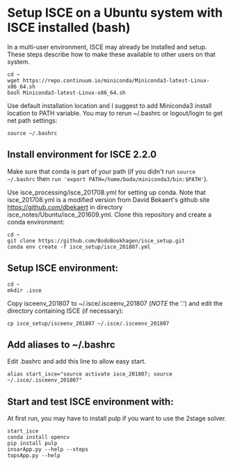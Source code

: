 # Setup ISCE on a Ubuntu system with ISCE installed (bash)
In a multi-user environment, ISCE may already be installed and setup. These steps describe how to make these available to other users on that system.
```
cd ~
wget https://repo.continuum.io/miniconda/Miniconda3-latest-Linux-x86_64.sh
bash Miniconda3-latest-Linux-x86_64.sh
```
Use default installation location and I suggest to add Miniconda3 install location to PATH variable. You may to rerun ~/.bashrc or logout/login to get net path settings:

```
source ~/.bashrc
```

## Install environment for ISCE 2.2.0
Make sure that conda is part of your path (if you didn't run `source ~/.bashrc` then `run 'export PATH=/home/bodo/miniconda3/bin:$PATH'`).

Use isce_processing/isce_201708.yml for setting up conda. Note that isce_201708.yml is a modified version from David Bekaert's github site https://github.com/dbekaert in directory isce_notes/Ubuntu/isce_201609.yml. Clone this repository and create a conda environment:
```
cd ~
git clone https://github.com/BodoBookhagen/isce_setup.git
conda env create -f isce_setup/isce_201807.yml
```


## Setup ISCE environment:
```
cd ~
mkdir .isce
```

Copy isceenv_201807 to ~/.isce/.isceenv_201807 (*NOTE* the '.') and edit the directory containing ISCE (if necessary):
```
cp isce_setup/isceenv_201807 ~/.isce/.isceenv_201807
```


## Add aliases to ~/.bashrc
Edit .bashrc and add this line to allow easy start.
```
alias start_isce="source activate isce_201807; source ~/.isce/.isceenv_201807"
```


## Start and test ISCE environment with:
At first run, you may have to install pulp if you want to use the 2stage solver.

```
start_isce
conda install opencv
pip install pulp 
insarApp.py --help --steps
topsApp.py --help
```
